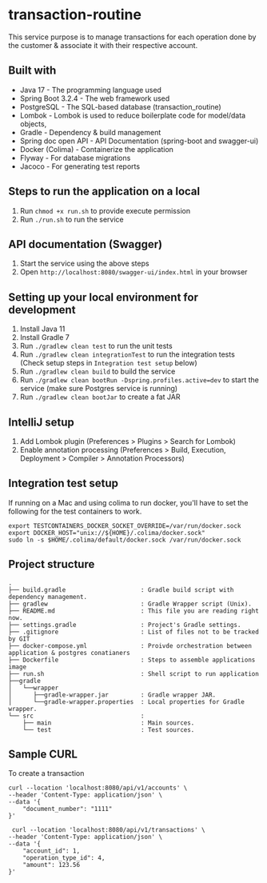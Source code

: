 # transaction-routine

This service purpose is to manage transactions for each operation done by the customer & associate it with their
respective account.

## Built with

* Java 17 - The programming language used
* Spring Boot 3.2.4 - The web framework used
* PostgreSQL - The SQL-based database (transaction_routine)
* Lombok - Lombok is used to reduce boilerplate code for model/data objects,
* Gradle - Dependency & build management
* Spring doc open API - API Documentation (spring-boot and swagger-ui)
* Docker (Colima) - Containerize the application
* Flyway - For database migrations
* Jacoco - For generating test reports

## Steps to run the application on a local

1. Run `chmod +x run.sh` to provide execute permission
2. Run `./run.sh` to run the service

## API documentation (Swagger)

1. Start the service using the above steps
2. Open `http://localhost:8080/swagger-ui/index.html` in your browser

## Setting up your local environment for development

1. Install Java 11
2. Install Gradle 7
3. Run `./gradlew clean test` to run the unit tests
4. Run `./gradlew clean integrationTest` to run the integration tests (Check setup steps in `Integration test setup`
   below)
4. Run `./gradlew clean build` to build the service
6. Run `./gradlew clean bootRun -Dspring.profiles.active=dev` to start the service (make sure Postgres service is running)
7. Run `./gradlew clean bootJar` to create a fat JAR

## IntelliJ setup

1. Add Lombok plugin (Preferences > Plugins > Search for Lombok)
2. Enable annotation processing (Preferences > Build, Execution, Deployment > Compiler > Annotation Processors)

## Integration test setup

If running on a Mac and using colima to run docker, you'll have to set the following for the test containers to work.

```
export TESTCONTAINERS_DOCKER_SOCKET_OVERRIDE=/var/run/docker.sock
export DOCKER_HOST="unix://${HOME}/.colima/docker.sock"
sudo ln -s $HOME/.colima/default/docker.sock /var/run/docker.sock
```

## Project structure

    .
    ├── build.gradle                     : Gradle build script with dependency management.
    ├── gradlew                          : Gradle Wrapper script (Unix).
    ├── README.md                        : This file you are reading right now.
    ├── settings.gradle                  : Project's Gradle settings.
    ├── .gitignore                       : List of files not to be tracked by GIT  
    ├── docker-compose.yml               : Proivde orchestration between application & postgres conatianers
    ├── Dockerfile                       : Steps to assemble applications image
    ├── run.sh                           : Shell script to run application
    ├──gradle                           
    │   └──wrapper
    │      ├──gradle-wrapper.jar         : Gradle wrapper JAR.
    │      └──gradle-wrapper.properties  : Local properties for Gradle wrapper.
    └── src                              : 
        ├── main                         : Main sources.
        └── test                         : Test sources.

## Sample CURL

To create a transaction

```
curl --location 'localhost:8080/api/v1/accounts' \
--header 'Content-Type: application/json' \
--data '{
    "document_number": "1111"
}'

 curl --location 'localhost:8080/api/v1/transactions' \
--header 'Content-Type: application/json' \
--data '{
    "account_id": 1,
    "operation_type_id": 4,
    "amount": 123.56
}'
```

